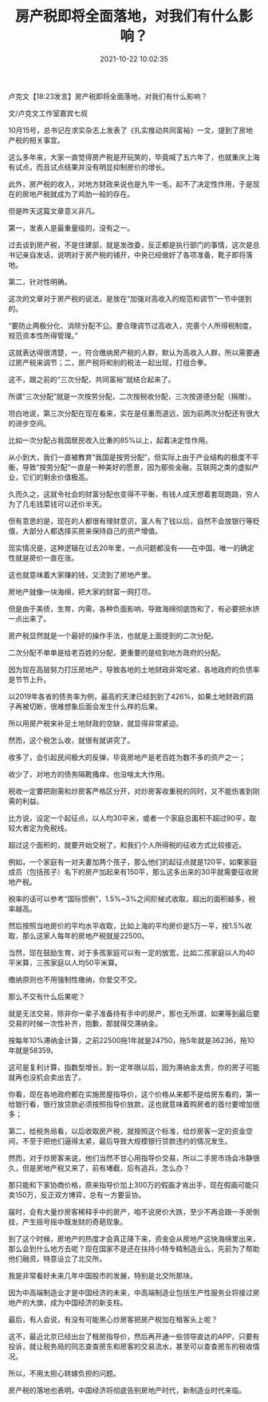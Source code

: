 ﻿---
layout: post
title:  "房产税即将全面落地，对我们有什么影响？"
date:   2021-10-22 10:02:35
categories: update
---
卢克文【18:23发言】房产税即将全面落地，对我们有什么影响？


文/卢克文工作室嘉宾七叔

10月15号，总书记在求实杂志上发表了《扎实推动共同富裕》一文，提到了房地产税的相关事宜。

这么多年来，大家一直觉得房产税是开玩笑的，毕竟喊了五六年了，也就重庆上海有试点，而且试点结果并没有明显抑制房价的增长。

此外，房产税的收入，对地方财政来说也是九牛一毛，起不了决定性作用，于是现在的房地产税就成为了鸡肋一般的存在。

但是昨天这篇文章意义非凡。

第一，发表人是最重量级的，没有之一。

过去谈到房产税，不是住建部，就是发改委，反正都是执行部门的事情，这次是总书记亲自发话，说明对于房产税的铺开，中央已经做好了各项准备，靴子即将落地。

第二，针对性明确。

这次的文章对于房产税的说法，是放在“加强对高收入的规范和调节”一节中提到的。

“要防止两极分化、消除分配不公。要合理调节过高收入，完善个人所得税制度，规范资本性所得管理。”

这就表达得很清楚，一，符合缴纳房产税的人群，默认为高收入人群，所以需要通过房产税来调节；二，房产税将和别的税法一起出现，打组合拳。

这不，跟之前的“三次分配，共同富裕”就结合起来了。

所谓“三次分配”就是一次按劳分配，二次按税收分配，三次按道德分配（捐赠）。

坦白地说，第三次分配在现在看来，实在是任重而道远，因为前两次分配还有很大的进步空间。

比如一次分配占我国居民收入比重的85%以上，起着决定性作用。

从小到大，我们一直被教育“我国是按劳分配”，但实际上由于产业结构的极度不平衡，导致“按劳分配”一直是一种美好的愿景，因为那些金融，互联网之类的虚拟产业，它们的剩余价值极高。

久而久之，这就令社会的财富分配也变得不平衡，有钱人成天想着套现跑路，穷人为了几毛钱菜钱可以还价半天。

但有意思的是，现在的人都很有理财意识，富人有了钱以后，自然不会放银行等贬值，大部分人都选择买房来保持自己的资产增值。

现实情况是，这种逻辑在过去20年里，一点问题都没有——在中国，唯一的确定性就是房价一直在涨。

这也就意味着大家赚的钱，又流到了房地产里。

房地产就像一块海绵，把大家的财富一网打尽。

但是由于美债，生育，内需，各种负面影响，导致海绵彻底饱和了，有必要把水挤一点出来了。

房产税显然就是一个最好的操作手法，也就是上面提到的二次分配。

二次分配不单单是给老百姓的分配，更重要的是给到地方政府的分配。

因为现在高层努力打压房地产，导致各地的土地财政非常吃紧，各地政府的负债率是节节上升。

以2019年各省的债务率为例，最高的天津已经到到了426%，如果土地财政的路子再被切断，很难想象后面会发生什么样的后果。

所以用房产税来补足土地财政的空缺，就显得非常紧迫。

然而，这个税怎么收，就很有就讲究了。

收多了，会引起民间极大的反弹，毕竟房地产是老百姓为数不多的资产之一；

收少了，对地方的债务隔靴搔痒，也没啥太大作用。

税收一定要把刚需和炒房客严格区分开，对炒房客收重税的同时，又不能伤害到刚需的利益。

比方说，设定一个起征点，以人均30平米，或者一个家庭总面积不超过90平，取较大者定为免税线。

超过这个面积的，就要开始交税了，和我们个人所得税的征收方式比较接近。

例如，一个家庭有一对夫妻加两个孩子，那么他们的起征点就是120平，如果家庭成员（包括孩子）名下的房产加起来有150平，那么这多出来的30平就需要征收房地产税。

税率的话可以参考“国际惯例”，1.5%~3%之间阶梯式收取，超出的面积越多，税率越高。

然后按照当地房价的平均水平收取，比如上海的平均房价是5万一平，按1.5%收取，那么这家人每年的房地产税就是22500。

当然，现在鼓励生育，对于多孩家庭可以有一定的放宽，比如二孩家庭以人均40平米算，三孩家庭以人均50平米算。

缴纳原则也不用强制性缴纳，你爱交不交。

那么不交有什么后果呢？

就是无法交易，除非你一辈子准备持有手中的房产，那也无所谓，如果等到最后要交易的时候一次性补齐，抱歉，那就得交滞纳金。

按每年10%滞纳金计算，之前22500拖1年就是24750，拖5年就是36236，拖10年就是58359。

这可是复利计算，指数型增长，到一定年限以后，因为滞纳金太贵，你的房子可能就再也没机会卖出去了。

你看，现在各地政府都在实施房屋指导价，这个价格从来都不是给房东看的，第一给银行看，银行放贷款必须按照指导价放款，这也就意味着购房者的首付要增加很多；

第二，给税务局看，以后收取房产税，就按照这个标准，给炒房客一定的资金空间，不至于把他们逼得太紧，最后导致大规模银行贷款违约的情况发生。

然而，对于炒房客来说，他们当然不甘心用指导价交易，所以二手房市场会冷静很久，但是房地产税又来了，前有堵截，后有追兵，怎么办？

那只能和下家协商价格，原来指导价加上300万的假画才肯出手，现在假画可能只卖150万，反正双方博弈，总有一方要妥协。

届时，会有大量炒房客稀释手中的房产，咱不说房价大跌，至少不再会跟一手房倒挂，产生摇号摇中既发财的奇葩现象。

到了这个时候，房地产的热度才会真正降下来，资金会从房地产这快海绵里出来，那么会到什么地方去呢？现在国家不是还在扶持小特专精制造业么，先前为了帮助他们融资，特意设立了北交所。

我是非常看好未来几年中国股市的发展，特别是北交所那块。

因为中高端制造业才是中国经济的未来，中高端制造业包括生产性服务业将接过房地产的大旗，成为中国经济的新支柱。

最后，有人会说，有没有可能黑心炒房客把房产税加在租客头上呢？

这不，最近北京已经出台了租房指导价，然后再开通一些领导直达的APP，只要有投诉，就让税务局的同志查查房东和房客的交易流水，甚至可以查查房东的税收情况。

所以，不用太担心转嫁负担的问题。

房产税的落地也表明，中国经济将彻底告别房地产时代，新制造业时代来临。
